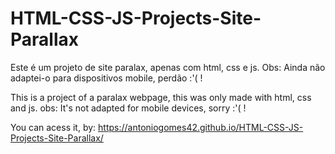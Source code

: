 # HTML-CSS-JS-Projects-Site-Parallax
Este é um projeto de site paralax, apenas com html, css e js. Obs: Ainda não adaptei-o para dispositivos mobile, perdão :'( !

This is a project of a paralax webpage, this was only made with html, css and js.  obs: It's not adapted for mobile devices, sorry :'( !

You can acess it, by: https://antoniogomes42.github.io/HTML-CSS-JS-Projects-Site-Parallax/
